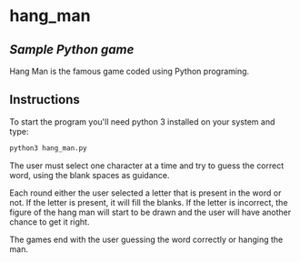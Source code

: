 # hang_man

## _Sample Python game_

Hang Man is the famous game coded using Python programing.

## Instructions

To start the program you'll need python 3 installed on your system and type:

```sh
python3 hang_man.py
```

The user must select one character at a time and try to guess the correct word, using the blank spaces as guidance.

Each round either the user selected a letter that is present in the word or not. If the letter is present, it will fill the blanks. If the letter is incorrect, the figure of the hang man will start to be drawn and the user will have another chance to get it right.

The games end with the user guessing the word correctly or hanging the man.
